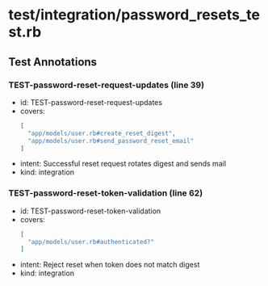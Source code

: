 # test/integration/password_resets_test.rb

## Test Annotations

### TEST-password-reset-request-updates (line 39)
- id: TEST-password-reset-request-updates
- covers:
  ```json
  [
    "app/models/user.rb#create_reset_digest",
    "app/models/user.rb#send_password_reset_email"
  ]
  ```
- intent: Successful reset request rotates digest and sends mail
- kind: integration

### TEST-password-reset-token-validation (line 62)
- id: TEST-password-reset-token-validation
- covers:
  ```json
  [
    "app/models/user.rb#authenticated?"
  ]
  ```
- intent: Reject reset when token does not match digest
- kind: integration

